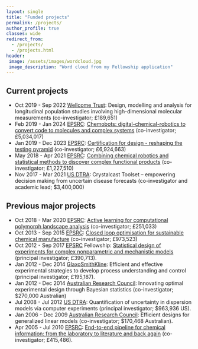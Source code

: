 ```yaml
---
layout: single
title: "Funded projects"
permalink: /projects/
author_profile: true
classes: wide
redirect_from: 
  - /projects/
  - /projects.html
header: 
 image: /assets/images/wordcloud.jpg
 image_description: "Word cloud from my Fellowship application" 
---
```


## Current projects
- Oct 2019 - Sep 2022 [Wellcome Trust](https://wellcome.ac.uk): Design, modelling and analysis for longitudinal population studies involving high-dimensional molecular measurements (co-investigator; &#163;189,651)
- Feb 2019 - Jan 2024 [EPSRC](https://epsrc.ukri.org): [Chemobots: digital-chemical-robotics to convert code to molecules and complex systems](https://gow.epsrc.ukri.org/NGBOViewGrant.aspx?GrantRef=EP/S019472/1) (co-investigator; &#163;5,034,017)
- Jan 2019 - Dec 2023 [EPSRC](https://epsrc.ukri.org): [Certification for design - reshaping the testing pyramid](https://gow.epsrc.ukri.org/NGBOViewGrant.aspx?GrantRef=EP/S017038/1) (co-investigator; &#163;6,924,663)
- May 2018 - Apr 2021 [EPSRC](https://epsrc.ukri.org): [Combining chemical robotics and statistical methods to discover complex functional products](https://gow.epsrc.ukri.org/NGBOViewGrant.aspx?GrantRef=EP/R009902/1) (co-investigator; &#163;1,227,510)
- Nov 2017 - Mar 2021 [US DTRA](http://www.dtra.mil): Crystalcast Toolset – empowering decision making from uncertain disease forecasts (co-investigator and academic lead; &#36;3,400,000)

## Previous major projects
- Oct 2018 - Mar 2020 [EPSRC](https://epsrc.ukri.org): [Active learning for computational polymorph landscape analysis](https://gow.epsrc.ukri.org/NGBOViewGrant.aspx?GrantRef=EP/S015418/1) (co-investigator; &#163;251,033)
- Oct 2013 - Sep 2015 [EPSRC](https://epsrc.ukri.org): [Closed loop optimisation for sustainable chemical manufacture](https://gow.epsrc.ukri.org/NGBOViewGrant.aspx?GrantRef=EP/L003309/1) (co-investigator; &#163;973,523)
- Oct 2012 - Sep 2017 [EPSRC](https://epsrc.ukri.org) Fellowship: [Statistical design of experiments for complex nonparametric and mechanistic models](https://gow.epsrc.ukri.org/NGBOViewGrant.aspx?GrantRef=EP/J018317/1) (principal investigator; &#163;390,713).
- Jan 2012 - Dec 2014 [GlaxoSmithKline](https://www.gsk.com): Efficient and effective experimental strategies to develop process understanding and control (principal investigator; &#163;195,187).
- Jan 2012 - Dec 2014 [Australian Research Council](https://www.arc.gov.au): Innovating optimal experimental design through Bayesian statistics (co-investigator; &#36;270,000 Australian)
- Jul 2008 - Jul 2012 [US DTRA](http://www.dtra.mil): Quantification of uncertainty in dispersion models via computer experiments (principal investigator; &#36;963,936 US).
- Jan 2006 - Dec 2009 [Australian Research Council](https://www.arc.gov.au): Efficient designs for generalized linear models (co-investigator; &#36;170,468 Australian).
- Apr 2005 - Jul 2010 [EPSRC](https://epsrc.ukri.org):  [End-to-end pipeline for chemical information: from the laboratory to literature and back again](https://gow.epsrc.ukri.org/NGBOViewGrant.aspx?GrantRef=EP/C008863/1) (co-investigator; &#163;415,486).